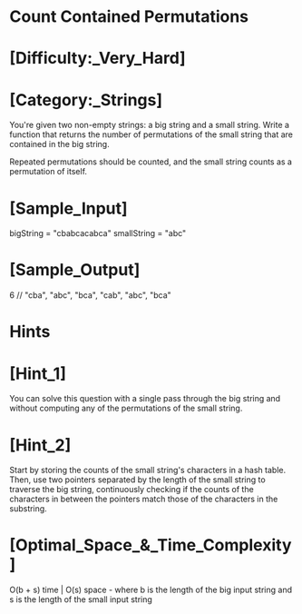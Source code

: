 # Count Contained Permutations

# [Difficulty:_Very_Hard]
# [Category:_Strings]

  You're given two non-empty strings: a big string and a small string. Write a
  function that returns the number of permutations of the small string that are
  contained in the big string.

  Repeated permutations should be counted, and the small string counts as a
  permutation of itself.

# [Sample_Input]

  bigString = "cbabcacabca"
  smallString = "abc"

# [Sample_Output]

  6 // "cba", "abc", "bca", "cab", "abc", "bca"

# Hints

# [Hint_1]

  You can solve this question with a single pass through the big string and without computing any of the permutations of the small string.

# [Hint_2]

  Start by storing the counts of the small string's characters in a hash table. Then, use two pointers separated by the length of the small string to traverse the big string, continuously checking if the counts of the characters in between the pointers match those of the characters in the substring.

# [Optimal_Space_&_Time_Complexity]

  O(b + s) time | O(s) space - where b is the length of the big input string and s is the length of the small input string
